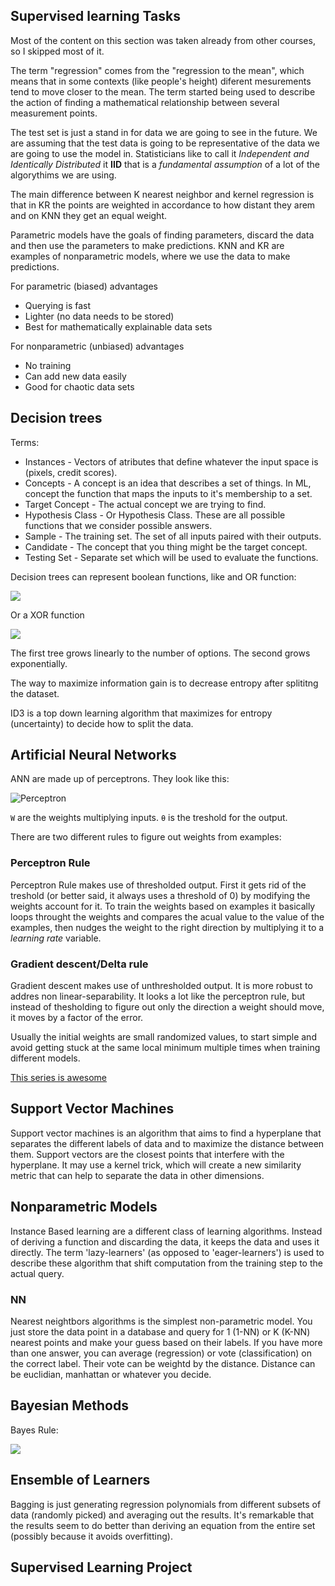 
## Supervised learning Tasks

Most of the content on this section was taken already from other courses, so I skipped most of it.

The term "regression" comes from the "regression to the mean", which means that in some contexts (like people's height) diferent mesurements tend to move closer to the mean. The term started being used to describe the action of finding a mathematical relationship  between several measurement points.

The test set is just a stand in for data we are going to see in the future. We are assuming that the test data is going to be representative of the data we are going to use the model in. Statisticians like to call it *Independent and Identically Distributed* it **IID** that is a *fundamental assumption* of a lot of the algorythims we are using.

The main difference between K nearest neighbor and kernel regression is that in KR the points are weighted in accordance to how distant they arem and on KNN they get an equal weight.

Parametric models have the goals of finding parameters, discard the data and then use the parameters to make predictions. KNN and KR are examples of nonparametric models, where we use the data to make predictions.

For parametric (biased) advantages
- Querying is fast
- Lighter (no data needs to be stored)
- Best for mathematically explainable data sets

For nonparametric (unbiased) advantages
- No training
- Can add new data easily
- Good for chaotic data sets

## Decision trees

Terms: 

- Instances - Vectors of atributes that define whatever the input space is (pixels, credit scores).
- Concepts - A concept is an idea that describes a set of things. In ML, concept the function that maps the inputs to it's membership to a set.
- Target Concept - The actual concept we are trying to find.
- Hypothesis Class - Or Hypothesis Class. These are all possible functions that we consider possible answers.
- Sample - The training set. The set of all inputs paired with their outputs.
- Candidate - The concept that you thing might be the target concept.
- Testing Set - Separate set which will be used to evaluate the functions.

Decision trees can represent boolean functions, like and OR function:

<img src='http://g.gravizo.com/g?
 digraph G {
   a [label="A"];
   t1 [label="True" shape=box];
   b [label="B"];
   t2 [label="True" shape=box];
   f1 [label="False" shape=box];
   a -> t1 [label=true]
   a -> b [label=false]
   b -> t2 [label=true]
   b -> f1 [label=false]
 }
'/>

Or a XOR function 

<img src='http://g.gravizo.com/g?
 digraph G {
   a [label="A"];
   b1 [label="B"];
   b2 [label="B"];
   t1 [label="True" shape=box];
   t2 [label="True" shape=box];
   f1 [label="False" shape=box];
   f2 [label="False" shape=box];
   a -> b1 [label=true]
   a -> b2 [label=false]
   b1 -> f1 [label=true]
   b1 -> t1 [label=false]
   b2 -> t2 [label=true]
   b2 -> f2 [label=false]
 }
'/>

The first tree grows linearly to the number of options. The second grows exponentially.

The way to maximize information gain is to decrease entropy after splititng the dataset.

ID3 is a top down learning algorithm that maximizes for entropy (uncertainty) to decide how to split the data.

## Artificial Neural Networks

ANN are made up of perceptrons. They look like this:

![Perceptron](https://upload.wikimedia.org/wikipedia/commons/thumb/6/60/ArtificialNeuronModel_english.png/600px-ArtificialNeuronModel_english.png)

`W` are the weights multiplying inputs. `θ` is the treshold for the output.

There are two different rules to figure out weights from examples: 

### Perceptron Rule 
Perceptron Rule  makes use of thresholded output. First it gets rid of the treshold (or better said, it always uses a threshold of 0) by modifying the weights account for it. To train the weights based on examples it basically loops throught the weights and compares the acual value to the value of the examples, then nudges the weight to the right direction by multiplying it to a *learning rate* variable. 

### Gradient descent/Delta rule 
Gradient descent makes use of unthresholded output. It is more robust to addres non linear-separability. It looks a lot like the perceptron rule, but instead of thesholding to figure out only the direction a weight should move, it moves by a factor of the error.

Usually the initial weights are small randomized values, to start simple and avoid getting stuck at the same local minimum multiple times when training different models.

[This series is awesome](https://www.youtube.com/watch?v=bxe2T-V8XRs)

## Support Vector Machines

Support vector machines is an algorithm that aims to find a hyperplane that separates the different labels of data and to maximize the distance between them. Support vectors are the closest points that interfere with the hyperplane. It may use a kernel trick, which will create a new similarity metric that can help to separate the data in other dimensions.

## Nonparametric Models

Instance Based learning are a different class of learning algorithms. Instead of deriving a function and discarding the data, it keeps the data and uses it directly. The term 'lazy-learners' (as opposed to 'eager-learners') is used to describe these algorithm that shift computation from the training step to the actual query.

### NN
Nearest neightbors algorithms is the simplest non-parametric model. You just store the data point in a database and query for 1 (1-NN) or K (K-NN) nearest points and make your guess based on their labels. If you have more than one answer, you can average (regression) or vote (classification) on the correct label. Their vote can be weightd by the distance. Distance can be euclidian, manhattan or whatever you decide.

## Bayesian Methods

Bayes Rule:

![](http://www.gaussianwaves.com/gaussianwaves/wp-content/uploads/2013/10/Bayes_theorem_1.png)


## Ensemble of Learners

Bagging is just generating regression polynomials from different subsets of data (randomly picked) and averaging out the results. It's remarkable that the results seem to do better than deriving an equation from the entire set (possibly because it avoids overfitting).

## Supervised Learning Project
